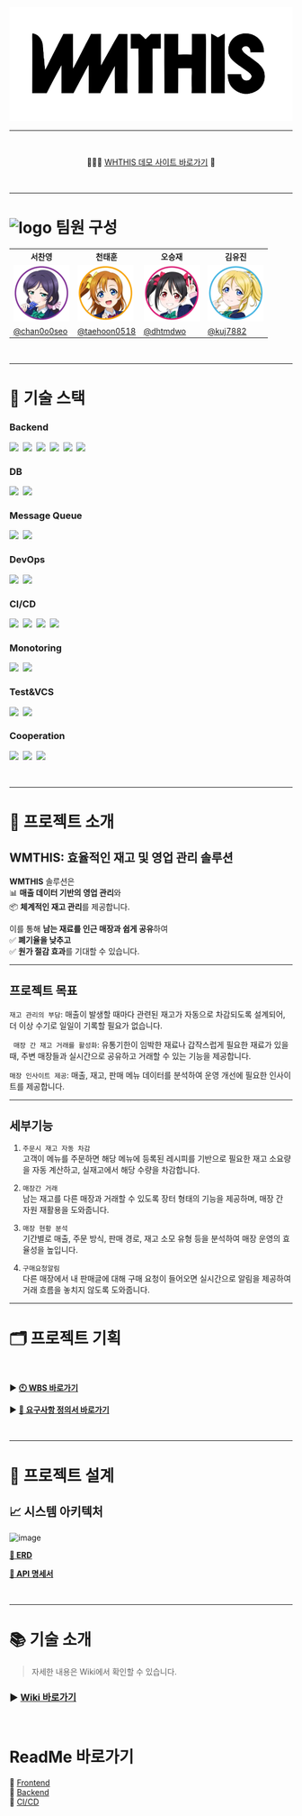 <div align="center">
  <img src="./readme-images/icon.png" alt="logo" width="550">
</div>

---

<br>

<div align="center">

🏃🏻‍♀️ [WHTHIS 데모 사이트 바로가기](https://www.wmthis.kro.kr) 💨

</div>
<br>

 ---

# <img src="https://i.namu.wiki/i/i4lq7xgSiZoHNJFK7Zcon9-4AJtQMNsCoezqrOcBIgoIst9dfGMn863K0Qmru8prJDtUvOLHky_uuVwGqkuE6MhHGBwrLeMP7cc72-XSaHUdmz8r11xhxCo-pKesnUfavCgH9etSvzhKezlFQ37MIg.svg" alt="logo" width="30"> 팀원 구성

<div align="center">
  <table>
    <tr>
      <th>서찬영</th>
      <th>천태훈</th>
      <th>오승재</th>
      <th>김유진</th>
    </tr>
    <tr>
      <td><img src="./readme-images/no.webp" width="100" height="100"/></td>
       <td><img src="./readme-images/honoka.webp" width="100" height="100"/></td>
       <td><img src="./readme-images/ni.webp" width="100" height="100"/></td>
       <td><img src="./readme-images/eri.webp" width="100" height="100"/></td>
    </tr>
    <tr>
      <td><a href="https://github.com/chan0o0seo">@chan0o0seo</a></td>
      <td><a href="https://github.com/taehoon0518">@taehoon0518</a></td>
      <td><a href="https://github.com/dhtmdwo">@dhtmdwo</a></td>
      <td><a href="https://github.com/kuj7882">@kuj7882</a></td>
    </tr>
  </table>
</div>

<br>

---

# 🔧 기술 스택

### Backend


<img src="https://img.shields.io/badge/SpringBatch-%236DB33F?style=&logo=spring">&nbsp;
<img src="https://img.shields.io/badge/Java-%23ED8B00?logo=openjdk&logoColor=white">&nbsp;
<img src="https://img.shields.io/badge/SpringBoot-%236DB33F?logo=springboot&logoColor=white">&nbsp;
<img src="https://img.shields.io/badge/SpringSecurity-%236DB33F?logo=springsecurity&logoColor=white">&nbsp;
<img src="https://img.shields.io/badge/Gradle-%2302306C?logo=gradle&logoColor=white">&nbsp;
<img src="https://img.shields.io/badge/JWT-%23000000?logo=jsonwebtokens&logoColor=white">&nbsp;


### DB


<img src="https://img.shields.io/badge/Redis-%23DC382D?logo=redis&logoColor=white">&nbsp;
<img src="https://img.shields.io/badge/MariaDB-%23003545?logo=mariadb&logoColor=white">&nbsp;

### Message Queue

<img src="https://img.shields.io/badge/Kafka-%2300111C?logo=apachekafka&logoColor=white">&nbsp;
<img src="https://img.shields.io/badge/ZooKeeper-%236C3A1D?logo=apache&logoColor=white">&nbsp;

### DevOps


<img src="https://img.shields.io/badge/Ansible-%23000000?logo=ansible&logoColor=white">&nbsp;
<img src="https://img.shields.io/badge/Helm-%230074C1?logo=helm&logoColor=white">&nbsp;

### CI/CD

<img src="https://img.shields.io/badge/Kubernetes-%23326CE5?logo=kubernetes&logoColor=white">&nbsp;
<img src="https://img.shields.io/badge/Docker-002260?style=flat&logo=docker&logoColor=white">&nbsp;
<img src="https://img.shields.io/badge/Jenkins-CF4045?style=flat&logo=jenkins&logoColor=white">&nbsp;
<img src="https://img.shields.io/badge/GitHub%20Webhook-%23181717?logo=github&logoColor=white">&nbsp;

### Monotoring

<img src="https://img.shields.io/badge/Grafana-F46800?style=flat&logo=Grafana&logoColor=white">&nbsp;
<img src="https://img.shields.io/badge/Prometheus-E6522C?style=flat&logo=Prometheus&logoColor=white">&nbsp;

### Test&VCS

<img src="https://img.shields.io/badge/Locust-%23000000?logo=python&logoColor=white">&nbsp;
<img src="https://img.shields.io/badge/Git-F05032?style=flat&logo=git&logoColor=white">&nbsp;

### Cooperation

<img src="https://img.shields.io/badge/GitHub-181717?style=flat&logo=github&logoColor=white">&nbsp;
<img src="https://img.shields.io/badge/Discord-5865F2?style=flat&logo=Discord&logoColor=white">&nbsp;
<img src="https://img.shields.io/badge/Figma-F24E1E?style=flat&logo=Figma&logoColor=white">&nbsp;

<br>

---

# 🔮 프로젝트 소개

## **WMTHIS: 효율적인 재고 및 영업 관리 솔루션**

**WMTHIS** 솔루션은  
📊 **매출 데이터 기반의 영업 관리**와  
📦 **체계적인 재고 관리**를 제공합니다.

이를 통해 **남는 재료를 인근 매장과 쉽게 공유**하여  
✅ **폐기율을 낮추고**  
✅ **원가 절감 효과**를 기대할 수 있습니다.

---

## **프로젝트 목표**

```재고 관리의 부담```: 매출이 발생할 때마다 관련된 재고가 자동으로 차감되도록 설계되어,
더 이상 수기로 일일이 기록할 필요가 없습니다.

``` 매장 간 재고 거래를 활성화```: 유통기한이 임박한 재료나
갑작스럽게 필요한 재료가 있을 때,
주변 매장들과 실시간으로 공유하고 거래할 수 있는 기능을 제공합니다.

```매장 인사이트 제공```: 매출, 재고, 판매 메뉴 데이터를 분석하여
운영 개선에 필요한 인사이트를 제공합니다.


---

## **세부기능**

1. ```주문시 재고 자동 차감``` <br>
   고객이 메뉴를 주문하면 해당 메뉴에 등록된 레시피를 기반으로 필요한 재고 소요량을 자동 계산하고, 실재고에서 해당 수량을 차감합니다.

1. ```매장간 거래``` <br> 남는 재고를 다른 매장과 거래할 수 있도록 장터 형태의 기능을 제공하며, 매장 간 자원 재활용을 도와줍니다.

1. ```매장 현황 분석``` <br> 기간별로 매출, 주문 방식, 판매 경로, 재고 소모 유형 등을 분석하여 매장 운영의 효율성을 높입니다.

1. ```구매요청알림``` <br> 다른 매장에서 내 판매글에 대해 구매 요청이 들어오면 실시간으로 알림을 제공하여 거래 흐름을 놓치지 않도록 도와줍니다.


---

# 🗂️ 프로젝트 기획

<br>

▶ [**🕙 WBS 바로가기**](https://docs.google.com/spreadsheets/d/1LdWS6icJXQ0v-Flu6HQHA01YwZ88RcX8zlemLsZBi1U/edit?gid=0#gid=0)

▶ [**📑 요구사항 정의서 바로가기**](https://docs.google.com/spreadsheets/d/16wSc1cXDfdekU2iw4pQBwFMDCW2UYdl9KT6ui1QOgOY/edit?gid=0#gid=0)

<br>

---

# 📜 프로젝트 설계

## **📈 시스템 아키텍처**
![image](https://github.com/user-attachments/assets/d4070810-f5ea-48a7-a58e-ba47aa74d8de)


[**🎨 ERD**](https://www.erdcloud.com/d/gaWyQgoD7gXc2LNvG)

[**📃 API 명세서**](https://www.wmthis.kro.kr/swagger-ui/index.html)


<br>

---

# 📚 기술 소개

> 자세한 내용은 Wiki에서 확인할 수 있습니다.

### ▶ [**Wiki 바로가기**](https://github.com/beyond-sw-camp/be12-fin-5verdose-WMTHIS-BE/wiki)

<br>

# ReadMe 바로가기

🔗 [Frontend](https://github.com/beyond-sw-camp/be12-fin-5verdose-WMTHIS-FE/blob/main/README.md) <br>
🔗 [Backend](https://github.com/beyond-sw-camp/be12-fin-5verdose-WMTHIS-BE/blob/main/README.md) <br>
🔗 [CI/CD](https://github.com/beyond-sw-camp/be12-fin-5verdose-WMTHIS-BE/tree/main/cicd/README.md) <br>
